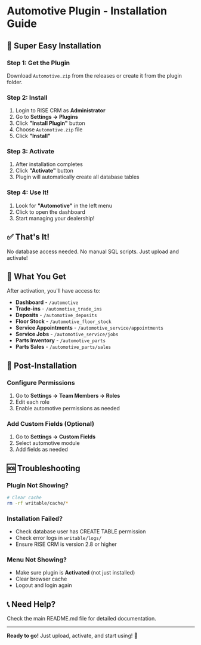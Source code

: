 # Automotive Plugin - Installation Guide

## 🚀 Super Easy Installation

### Step 1: Get the Plugin
Download `Automotive.zip` from the releases or create it from the plugin folder.

### Step 2: Install
1. Login to RISE CRM as **Administrator**
2. Go to **Settings → Plugins**
3. Click **"Install Plugin"** button
4. Choose `Automotive.zip` file
5. Click **"Install"**

### Step 3: Activate
1. After installation completes
2. Click **"Activate"** button
3. Plugin will automatically create all database tables

### Step 4: Use It!
1. Look for **"Automotive"** in the left menu
2. Click to open the dashboard
3. Start managing your dealership!

## ✅ That's It!

No database access needed. No manual SQL scripts. Just upload and activate!

## 📍 What You Get

After activation, you'll have access to:

- **Dashboard** - `/automotive`
- **Trade-ins** - `/automotive_trade_ins`
- **Deposits** - `/automotive_deposits`
- **Floor Stock** - `/automotive_floor_stock`
- **Service Appointments** - `/automotive_service/appointments`
- **Service Jobs** - `/automotive_service/jobs`
- **Parts Inventory** - `/automotive_parts`
- **Parts Sales** - `/automotive_parts/sales`

## 🔧 Post-Installation

### Configure Permissions
1. Go to **Settings → Team Members → Roles**
2. Edit each role
3. Enable automotive permissions as needed

### Add Custom Fields (Optional)
1. Go to **Settings → Custom Fields**
2. Select automotive module
3. Add fields as needed

## 🆘 Troubleshooting

### Plugin Not Showing?
```bash
# Clear cache
rm -rf writable/cache/*
```

### Installation Failed?
- Check database user has CREATE TABLE permission
- Check error logs in `writable/logs/`
- Ensure RISE CRM is version 2.8 or higher

### Menu Not Showing?
- Make sure plugin is **Activated** (not just installed)
- Clear browser cache
- Logout and login again

## 📞 Need Help?

Check the main README.md file for detailed documentation.

---

**Ready to go!** Just upload, activate, and start using! 🎉